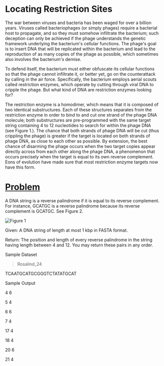 # Locating Restriction Sites

The war between viruses and bacteria has been waged for over a billion years. Viruses called bacteriophages (or simply phages) require a bacterial host to propagate, and so they must somehow infiltrate the bacterium; such deception can only be achieved if the phage understands the genetic framework underlying the bacterium's cellular functions. The phage's goal is to insert DNA that will be replicated within the bacterium and lead to the reproduction of as many copies of the phage as possible, which sometimes also involves the bacterium's demise.

To defend itself, the bacterium must either obfuscate its cellular functions so that the phage cannot infiltrate it, or better yet, go on the counterattack by calling in the air force. Specifically, the bacterium employs aerial scouts called restriction enzymes, which operate by cutting through viral DNA to cripple the phage. But what kind of DNA are restriction enzymes looking for?

The restriction enzyme is a homodimer, which means that it is composed of two identical substructures. Each of these structures separates from the restriction enzyme in order to bind to and cut one strand of the phage DNA molecule; both substructures are pre-programmed with the same target string containing 4 to 12 nucleotides to search for within the phage DNA (see Figure 1.). The chance that both strands of phage DNA will be cut (thus crippling the phage) is greater if the target is located on both strands of phage DNA, as close to each other as possible. By extension, the best chance of disarming the phage occurs when the two target copies appear directly across from each other along the phage DNA, a phenomenon that occurs precisely when the target is equal to its own reverse complement. Eons of evolution have made sure that most restriction enzyme targets now have this form.

# [Problem](http://rosalind.info/problems/revp/)

A DNA string is a reverse palindrome if it is equal to its reverse complement. For instance, GCATGC is a reverse palindrome because its reverse complement is GCATGC. See Figure 2.

![Figure 1](http://rosalind.info/media/problems/revp/palindrome.png)

Given: A DNA string of length at most 1 kbp in FASTA format.

Return: The position and length of every reverse palindrome in the string having length between 4 and 12. You may return these pairs in any order.

Sample Dataset

>Rosalind_24

TCAATGCATGCGGGTCTATATGCAT

Sample Output

4 6

5 4

6 6

7 4

17 4

18 4

20 6

21 4